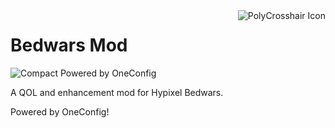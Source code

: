 <img align="right" src="src/main/resources/polycrosshair.svg" alt="PolyCrosshair Icon"/>

# Bedwars Mod

![Compact Powered by OneConfig](https://polyfrost.org/img/compact_vector.svg) 

A QOL and enhancement mod for Hypixel Bedwars.

Powered by OneConfig!


